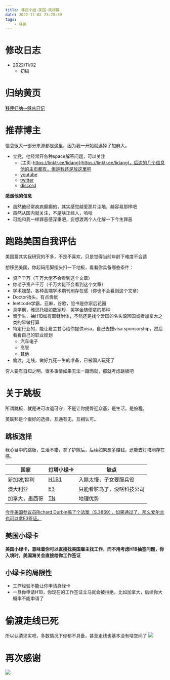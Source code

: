 ```yaml
---
title: 移民小结-美国-跳板篇
date: 2022-11-02 23:28:39
tags:
    - 移民
---
```

<!-- toc -->

# 修改日志
* 2022/11/02
    - 初稿

# 归纳黄页
[移民归纳--鸽总日记](/2022/10/28/imm-geziwang-roadmap/)

# 推荐博主
信息很大一部分来源都是这里，因为我一开始就选择了加麻大。

- 立党，他经常开各种space解答问题，可以关注
    - [主页-https://linktr.ee/lidang](https://linktr.ee/lidang)，后边的几个信息他的主页都有，但是我还是放这里吧
    - [youtube](https://www.youtube.com/channel/UC4gzU_8MxRDiQrSFOiT79tQ)
    - [twitter](https://twitter.com/lidangzzz)
    - [discord](http://discord.gg/2tAVYG4YQr)


  
**感谢他的信息**
- 虽然他经常疯疯癫癫的，其实感觉越爱那片洼地，越容易那样吧
- 虽然从国内就关注，不是啥正经人，哈哈
- 可能和我一样罪恶感深重吧，妄想渡两个人化解一下今生罪恶

# 跑路美国自我评估
美国篇其实我研究的不多，不是不喜欢，只是觉得当前年龄下难度不合适   
   
想移民美国，你起码用脚指头扣一下地板，看看你具备哪些条件：

- 资产千万（千万大佬不会看到这个文章）
- 你老子资产千万（千万大佬不会看到这个文章）
- 学术翘楚，各种高端学术期刊刷存在感（你也不会看到这个文章）
- Doctor抬头，有点贡献
- leetcode学霸，亚麻，谷歌，脸书是你家后花园
- 真学霸，雅思托福如数家珍，奖学金随便拿的那种
- 留学生，抽H1B如有耶稣附体，不然还是找个爱国的名头滚回国或者加拿大之类的早做打算
- 特定行业的，能让雇主甘心给你提供visa，自己去搜visa sponsorship，然后看看自己的职业规划
    - 汽车电子
    - 高管
    - 其他
- 偷渡，走线，做好九死一生的准备，已被国人玩死了


穷人要有自知之明，很多事情如果无法一蹴而就，那就考虑跳板吧   

# 关于跳板

所谓跳板，就是进可攻退可守，不是让你提臀迎众基，是生活，是旅程。

英联邦是个很好的选择，互通有无，互相认可。
## 跳板选择
我心目中的跳板，生活不错，拿了护照后，后续如果想多赚钱，还能去灯塔刷存在感。  

| 国家  |  灯塔小绿卡  | 缺点 |
| --- | ---- | --- |
| 新加坡,智利 | [H1B1](https://www.ustraveldocs.com/sg_mn/sg-niv-typeh1b1.asp)  | 入籍太慢，子女要服兵役 |
| 澳大利亚  | [E3](https://www.uscis.gov/working-in-the-united-states/temporary-workers/e-3-specialty-occupation-workers-from-australia) | 只能看鸵鸟了，没啥科技公司  |
| 加拿大，墨西哥 | [TN](https://www.uscis.gov/working-in-the-united-states/temporary-workers/tn-nafta-professionals) | 地理优势 |

   
    
[今年美国参议员Richard Durbin搞了个法案（S.3869），如果通过了，那么爱尔兰也可以拿E3签证。](https://twitter.com/lidangzzz/status/1587742334913073152)

## 美国小绿卡
**美国小绿卡，意味着你可以直接找美国雇主找工作，而不用考虑H1B抽签问题，你入境时，美国海关会直接给你工作签证**   


## 小绿卡的局限性

- 工作经验不能让你申请真绿卡
- 一旦你申请H1B，你现在的工作签证立马就会被拒绝，比如加拿大，后续你大概率不能申请了

# 偷渡走线已死
所以认清现实吧，多数情况下你都不具备，甚至走线也基本没有啥空间了
![](no_run_2.jpg)

# 再次感谢
![](lidang.jpg?200x200)